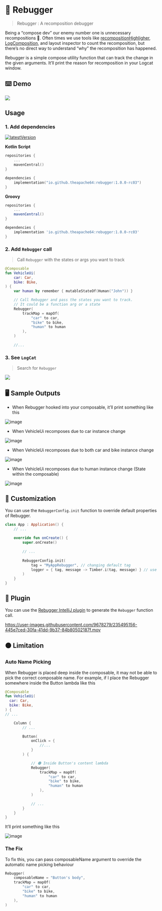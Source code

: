 # 🐞 Rebugger

> Rebugger : A recomposition debugger

Being a “compose dev” our enemy number one is unnecessary recompositions 🤕. Often times we use tools like [recompositionHighligher](https://github.com/theapache64/boil/blob/master/files/RecompositionHighlighter.kt), [LogComposition](https://github.com/theapache64/boil/blob/master/files/LogComposition.kt), and layout inspector to count the recomposition, but there’s no direct way to understand “why” the recomposition has happened.

Rebugger is a simple compose utility function that can track the change in the given arguments. It’ll print the reason for recomposition in your Logcat window.

## ⌨️ Demo

![](https://i.imgur.com/jztXzP9.png)

## Usage

### 1. Add dependencies

[![latestVersion](https://maven-badges.herokuapp.com/maven-central/io.github.theapache64/rebugger/badge.svg)](https://mvnrepository.com/artifact/io.github.theapache64/rebugger)

**Kotlin Script**

```kotlin
repositories {
    ...
    mavenCentral()
}

dependencies {
    implementation("io.github.theapache64:rebugger:1.0.0-rc03")
}
```

**Groovy**

```groovy
repositories {
    ...
    mavenCentral() 
}

dependencies {
    implementation 'io.github.theapache64:rebugger:1.0.0-rc03'
}
```


### 2. Add `Rebugger` call

> Call `Rebugger` with the states or args you want to track

```kotlin
@Composable
fun VehicleUi(
    car: Car,
    bike: Bike,
) {
    var human by remember { mutableStateOf(Human("John")) }

    // Call Rebugger and pass the states you want to track. 
    // It could be a function arg or a state
    Rebugger(
        trackMap = mapOf(
            "car" to car,
            "bike" to bike,
            "human" to human
        ),
    )
    
    //...
```

### 3. See `LogCat`

> Search for `Rebugger`

![](https://i.imgur.com/jztXzP9.png)


## 🖥 Sample Outputs

- When Rebugger hooked into your composable, it’ll print something like this

![image](https://user-images.githubusercontent.com/9678279/228623885-b0516fbd-518b-4135-9016-1928c57bc0c1.png)

- When VehicleUi recomposes due to car instance change

![image](https://user-images.githubusercontent.com/9678279/228624041-e6143b07-ca19-4c03-b49f-9b5bee7f936d.png)

- When VehicleUi recomposes due to both  car and bike instance change

![image](https://user-images.githubusercontent.com/9678279/228624288-498558a1-697a-46e7-99a6-e2c53ff1f975.png)

- When VehicleUi recomposes due to human instance change (State within the composable)

![image](https://user-images.githubusercontent.com/9678279/228624484-c1de1112-c13c-4b9b-8788-e2a4b917368e.png)

## 🎨 Customization

You can use the `RebuggerConfig.init` function to override default properties of Rebugger. 

```kotlin
class App : Application() {
    // ...
    
    override fun onCreate() {
        super.onCreate()
        
        // ...
        
        RebuggerConfig.init(
            tag = "MyAppRebugger", // changing default tag
            logger = { tag, message -> Timber.i(tag, message) } // use Timber for logging
        )
    }
}
```

## 🔌 Plugin

You can use the [Rebugger IntelliJ plugin](https://plugins.jetbrains.com/plugin/21633-rebugger) to generate the `Rebugger` function call.

https://user-images.githubusercontent.com/9678279/235495156-445e7ced-30fa-41dd-9b37-84b80502187f.mov


## 🟠 Limitation

### Auto Name Picking

When Rebugger is placed deep inside the composable, it may not be able to pick the correct composable name. For example, if I place the Rebugger somewhere inside the Button lambda like this

```kotlin
@Composable
fun VehicleUi(
  car: Car,
  bike: Bike,
) {
// ...

    Column {
        // ...

        Button(
            onClick = {
                //...
            }
        ) {

            // 🟠 Inside Button's content lambda
            Rebugger(
                trackMap = mapOf(
                    "car" to car,
                    "bike" to bike,
                    "human" to human
                ),
            )
            
            // ...
        }
    }
}
```

It’ll print something like this

![image](https://user-images.githubusercontent.com/9678279/229018052-97d66da3-c716-4553-a930-92ca740facc2.png)


### The Fix

To fix this, you can pass composableName argument to override the automatic name picking behaviour

```kotlin
Rebugger(
    composableName = "Button's body",
    trackMap = mapOf(
        "car" to car,
        "bike" to bike,
        "human" to human
    ),
)
```
